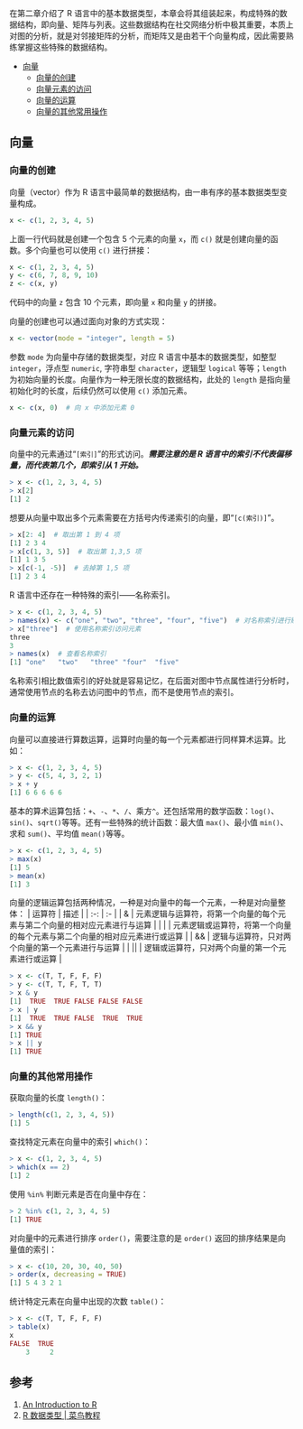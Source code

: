 <link href="https://cdn.bootcss.com/font-awesome/4.7.0/css/font-awesome.min.css" rel="stylesheet">

在第二章介绍了 R 语言中的基本数据类型，本章会将其组装起来，构成特殊的数据结构，即向量、矩阵与列表。这些数据结构在社交网络分析中极其重要，本质上对图的分析，就是对邻接矩阵的分析，而矩阵又是由若干个向量构成，因此需要熟练掌握这些特殊的数据结构。

* [向量]()
  * [向量的创建]()
  * [向量元素的访问]()
  * [向量的运算]()
  * [向量的其他常用操作]()

## 向量

### 向量的创建

向量（vector）作为 R 语言中最简单的数据结构，由一串有序的基本数据类型变量构成。
```R
x <- c(1, 2, 3, 4, 5)
```
上面一行代码就是创建一个包含 5 个元素的向量 `x`，而 `c()` 就是创建向量的函数。多个向量也可以使用 `c()` 进行拼接：
```R
x <- c(1, 2, 3, 4, 5)
y <- c(6, 7, 8, 9, 10)
z <- c(x, y)
```
代码中的向量 `z` 包含 10 个元素，即向量 `x` 和向量 `y` 的拼接。

向量的创建也可以通过面向对象的方式实现：
```R
x <- vector(mode = "integer", length = 5)
```
参数 `mode` 为向量中存储的数据类型，对应 R 语言中基本的数据类型，如整型 `integer`，浮点型 `numeric`, 字符串型 `character`，逻辑型 `logical` 等等；`length` 为初始向量的长度。向量作为一种无限长度的数据结构，此处的 `length` 是指向量初始化时的长度，后续仍然可以使用 `c()` 添加元素。
```R
x <- c(x, 0)  # 向 x 中添加元素 0
```

### 向量元素的访问

向量中的元素通过“`[索引]`”的形式访问。_**需要注意的是 R 语言中的索引不代表偏移量，而代表第几个，即索引从 1 开始。**_
```R
> x <- c(1, 2, 3, 4, 5)
> x[2]
[1] 2
```
想要从向量中取出多个元素需要在方括号内传递索引的向量，即“`[c(索引)]`”。
```R
> x[2: 4]  # 取出第 1 到 4 项
[1] 2 3 4
> x[c(1, 3, 5)]  # 取出第 1,3,5 项
[1] 1 3 5
> x[c(-1, -5)]  # 去掉第 1,5 项
[1] 2 3 4
```

R 语言中还存在一种特殊的索引——名称索引。
```R
> x <- c(1, 2, 3, 4, 5)
> names(x) <- c("one", "two", "three", "four", "five")  # 对名称索引进行赋值
> x["three"]  # 使用名称索引访问元素
three
3
> names(x)  # 查看名称索引
[1] "one"   "two"   "three" "four"  "five"
```
名称索引相比数值索引的好处就是容易记忆，在后面对图中节点属性进行分析时，通常使用节点的名称去访问图中的节点，而不是使用节点的索引。

### 向量的运算

向量可以直接进行算数运算，运算时向量的每一个元素都进行同样算术运算。比如：
```R
> x <- c(1, 2, 3, 4, 5)
> y <- c(5, 4, 3, 2, 1)
> x + y
[1] 6 6 6 6 6
```

基本的算术运算包括：`+`、`-`、`*`、`/`、乘方`^`。还包括常用的数学函数：`log()`、`sin()`、`sqrt()`等等。还有一些特殊的统计函数：最大值 `max()`、最小值 `min()`、求和 `sum()`、平均值 `mean()`等等。
```R
> x <- c(1, 2, 3, 4, 5)
> max(x)
[1] 5
> mean(x)
[1] 3
```

向量的逻辑运算包括两种情况，一种是对向量中的每一个元素，一种是对向量整体：
| 运算符 | 描述 |
| :-: | :- |
| & | 元素逻辑与运算符，将第一个向量的每个元素与第二个向量的相对应元素进行与运算 |
| \| | 元素逻辑或运算符，将第一个向量的每个元素与第二个向量的相对应元素进行或运算 |
| && | 逻辑与运算符，只对两个向量的第一个元素进行与运算 |
| \|\| | 逻辑或运算符，只对两个向量的第一个元素进行或运算 |

```R
> x <- c(T, T, F, F, F)
> y <- c(T, T, F, T, T)
> x & y
[1]  TRUE  TRUE FALSE FALSE FALSE
> x | y
[1]  TRUE  TRUE FALSE  TRUE  TRUE
> x && y
[1] TRUE
> x || y
[1] TRUE
```

### 向量的其他常用操作

获取向量的长度 `length()`：
```R
> length(c(1, 2, 3, 4, 5))
[1] 5
```

查找特定元素在向量中的索引 `which()`：
```R
> x <- c(1, 2, 3, 4, 5)
> which(x == 2)
[1] 2
```

使用 `%in%` 判断元素是否在向量中存在：
```R
> 2 %in% c(1, 2, 3, 4, 5)
[1] TRUE
```

对向量中的元素进行排序 `order()`，需要注意的是 `order()` 返回的排序结果是向量值的索引：
```R
> x <- c(10, 20, 30, 40, 50)
> order(x, decreasing = TRUE)
[1] 5 4 3 2 1
```

统计特定元素在向量中出现的次数 `table()`：
```R
> x <- c(T, T, F, F, F)
> table(x)
x
FALSE  TRUE
    3     2
```

## 参考

1. <a id="1" target="_blank" href="https://cran.r-project.org/doc/manuals/r-release/R-intro.html">An Introduction to R</a>
2. <a id="2" target="_blank" href="https://www.runoob.com/r/r-data-types.html">R 数据类型 | 菜鸟教程</a>